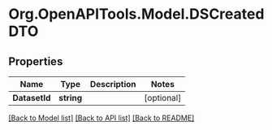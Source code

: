 # Org.OpenAPITools.Model.DSCreatedDTO

## Properties

Name | Type | Description | Notes
------------ | ------------- | ------------- | -------------
**DatasetId** | **string** |  | [optional] 

[[Back to Model list]](../README.md#documentation-for-models) [[Back to API list]](../README.md#documentation-for-api-endpoints) [[Back to README]](../README.md)

